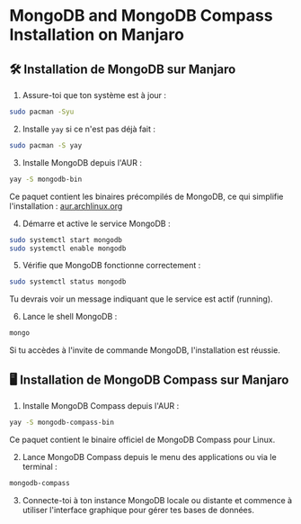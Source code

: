 # MongoDB and MongoDB Compass Installation on Manjaro

## 🛠️ Installation de MongoDB sur Manjaro

1. Assure-toi que ton système est à jour :

```bash
sudo pacman -Syu
```

2. Installe `yay` si ce n'est pas déjà fait :

```bash
sudo pacman -S yay
```

3. Installe MongoDB depuis l'AUR :

```bash
yay -S mongodb-bin
```

Ce paquet contient les binaires précompilés de MongoDB, ce qui simplifie l'installation : [aur.archlinux.org](https://aur.archlinux.org/packages/mongodb-bin)

4. Démarre et active le service MongoDB :

```bash
sudo systemctl start mongodb
sudo systemctl enable mongodb
```

5. Vérifie que MongoDB fonctionne correctement :

```bash
sudo systemctl status mongodb
```

Tu devrais voir un message indiquant que le service est actif (running).

6. Lance le shell MongoDB :

```bash
mongo
```

Si tu accèdes à l'invite de commande MongoDB, l'installation est réussie.

## 🖥️ Installation de MongoDB Compass sur Manjaro

1. Installe MongoDB Compass depuis l'AUR :

```bash
yay -S mongodb-compass-bin
```

Ce paquet contient le binaire officiel de MongoDB Compass pour Linux.

2. Lance MongoDB Compass depuis le menu des applications ou via le terminal :

```bash
mongodb-compass
```

3. Connecte-toi à ton instance MongoDB locale ou distante et commence à utiliser l'interface graphique pour gérer tes bases de données.
